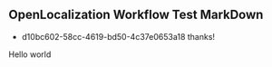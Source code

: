 ## OpenLocalization Workflow Test MarkDown
* d10bc602-58cc-4619-bd50-4c37e0653a18 
thanks!

Hello world